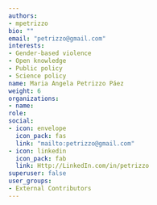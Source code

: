 ```yaml
---
authors:
- mpetrizzo
bio: ""
email: "petrizzo@gmail.com"
interests:
- Gender-based violence
- Open knowledge
- Public policy
- Science policy 
name: Maria Angela Petrizzo Páez 
weight: 6
organizations:
- name: 
role: 
social:
- icon: envelope
  icon_pack: fas
  link: "mailto:petrizzo@gmail.com"
- icon: linkedin
  icon_pack: fab
  link: Http://LinkedIn.com/in/petrizzo
superuser: false
user_groups:
- External Contributors
---
```

